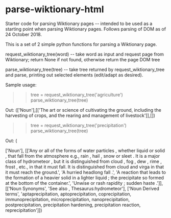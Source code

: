 # parse-wiktionary-html
Starter code for parsing Wiktionary pages -- intended to be used as a starting point when parsing Wiktionary pages. Follows parsing of DOM as of 24 October 2018.

This is a set of 2 simple python functions for parsing a Wiktionary page. 

request_wiktionary_tree(word) -- take word as input and request page from Wiktionary; return None if not found, otherwise return the page DOM tree

parse_wiktionary_tree(tree) -- take tree returned by request_wiktionary_tree and parse, printing out selected elements (edit/adapt as desired).

Sample usage:

>> tree = request_wiktionary_tree('agriculture')
>> parse_wiktionary_tree(tree)

Out: (\['Noun'],\[\['The art or science of cultivating the ground, including the harvesting of crops, and the rearing and management of livestock']],\[])

>> tree = request_wiktionary_tree('precipitation')
>> parse_wiktionary_tree(tree)

Out: (

\['Noun'],
\[\['Any or all of the forms of water particles , whether liquid or solid , that fall from the atmosphere e.g., rain , hail , snow or sleet . It is a major class of hydrometeor , but it is distinguished from cloud , fog , dew , rime , frost , etc., in that it must fall. It is distinguished from cloud and virga in that it must reach the ground.',
   'A hurried headlong fall .',
   'A reaction that leads to the formation of a heavier solid in a lighter liquid ; the precipitate so formed at the bottom of the container.',
   'Unwise or rash rapidity ; sudden haste .']],
\[\['Noun Synonyms', 'See also , Thesaurus:hydrometeor'],
\['Noun Derived terms', 'aptaprecipitation, aptoprecipitation, coprecipitation, immunoprecipitation, microprecipitation, nanoprecipitation, postprecipitation, precipitation hardening, precipitation reaction, reprecipitation']])
